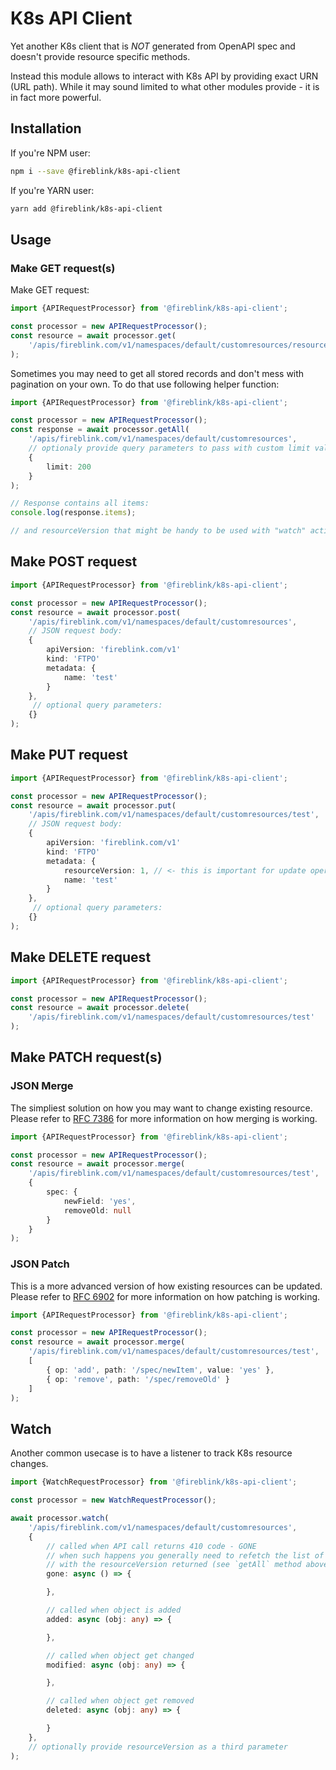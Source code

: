 # K8s API Client

Yet another K8s client that is *NOT* generated from OpenAPI spec and doesn't provide resource specific methods.

Instead this module allows to interact with K8s API by providing exact URN (URL path).
While it may sound limited to what other modules provide - it is in fact more powerful.

## Installation

If you're NPM user:

```bash
npm i --save @fireblink/k8s-api-client
```

If you're YARN user:

```bash
yarn add @fireblink/k8s-api-client
```

## Usage

### Make GET request(s)

Make GET request:

```typescript
import {APIRequestProcessor} from '@fireblink/k8s-api-client';

const processor = new APIRequestProcessor();
const resource = await processor.get(
    '/apis/fireblink.com/v1/namespaces/default/customresources/resource-name'
);
```

Sometimes you may need to get all stored records and don't mess with pagination on your own. To do that use following helper function:

```typescript
import {APIRequestProcessor} from '@fireblink/k8s-api-client';

const processor = new APIRequestProcessor();
const response = await processor.getAll(
    '/apis/fireblink.com/v1/namespaces/default/customresources',
    // optionaly provide query parameters to pass with custom limit value, default one is 100
    {
        limit: 200 
    }
);

// Response contains all items:
console.log(response.items);

// and resourceVersion that might be handy to be used with "watch" action (see below)
```

## Make POST request

```typescript
import {APIRequestProcessor} from '@fireblink/k8s-api-client';

const processor = new APIRequestProcessor();
const resource = await processor.post(
    '/apis/fireblink.com/v1/namespaces/default/customresources',
    // JSON request body:
    {
        apiVersion: 'fireblink.com/v1'
        kind: 'FTPO'
        metadata: {
            name: 'test'
        }
    },
     // optional query parameters:
    {}
);
```

## Make PUT request

```typescript
import {APIRequestProcessor} from '@fireblink/k8s-api-client';

const processor = new APIRequestProcessor();
const resource = await processor.put(
    '/apis/fireblink.com/v1/namespaces/default/customresources/test',
    // JSON request body:
    {
        apiVersion: 'fireblink.com/v1'
        kind: 'FTPO'
        metadata: {
            resourceVersion: 1, // <- this is important for update operation
            name: 'test'
        }
    },
     // optional query parameters:
    {}
);
```

## Make DELETE request

```typescript
import {APIRequestProcessor} from '@fireblink/k8s-api-client';

const processor = new APIRequestProcessor();
const resource = await processor.delete(
    '/apis/fireblink.com/v1/namespaces/default/customresources/test'    
);
```

## Make PATCH request(s)

### JSON Merge

The simpliest solution on how you may want to change existing resource. 
Please refer to [RFC 7386](https://tools.ietf.org/html/rfc7386) for more information on how merging is working.

```typescript
import {APIRequestProcessor} from '@fireblink/k8s-api-client';

const processor = new APIRequestProcessor();
const resource = await processor.merge(
    '/apis/fireblink.com/v1/namespaces/default/customresources/test',
    {
        spec: {
            newField: 'yes',
            removeOld: null
        }   
    }
);
```

### JSON Patch

This is a more advanced version of how existing resources can be updated. 
Please refer to [RFC 6902](https://tools.ietf.org/html/rfc6902) for more information on how patching is working.

```typescript
import {APIRequestProcessor} from '@fireblink/k8s-api-client';

const processor = new APIRequestProcessor();
const resource = await processor.merge(
    '/apis/fireblink.com/v1/namespaces/default/customresources/test',
    [
        { op: 'add', path: '/spec/newItem', value: 'yes' },
        { op: 'remove', path: '/spec/removeOld' }
    ]
);
```

## Watch

Another common usecase is to have a listener to track K8s resource changes.

```typescript
import {WatchRequestProcessor} from '@fireblink/k8s-api-client';

const processor = new WatchRequestProcessor();

await processor.watch(
    '/apis/fireblink.com/v1/namespaces/default/customresources',
    {
        // called when API call returns 410 code - GONE
        // when such happens you generally need to refetch the list of records and start again 
        // with the resourceVersion returned (see `getAll` method above)
        gone: async () => {

        },

        // called when object is added
        added: async (obj: any) => {

        },

        // called when object get changed
        modified: async (obj: any) => {

        },

        // called when object get removed
        deleted: async (obj: any) => {

        }
    },
    // optionally provide resourceVersion as a third parameter
);
```